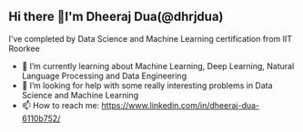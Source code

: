 ## Hi there 👋I'm Dheeraj Dua(@dhrjdua)
I've completed by Data Science and Machine Learning certification from IIT Roorkee
- 🌱 I’m currently learning about Machine Learning, Deep Learning, Natural Language Processing and Data Engineering
- 🤔 I’m looking for help with some really interesting problems in Data Science and Machine Learning
- 📫 How to reach me: https://www.linkedin.com/in/dheeraj-dua-6110b752/
